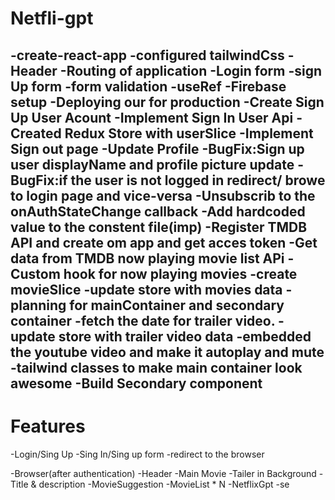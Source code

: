 # Netfli-gpt
-create-react-app
-configured tailwindCss
-Header
-Routing of application
-Login form
-sign Up form
-form validation
-useRef
-Firebase setup
-Deploying our for production
-Create Sign Up User Acount
-Implement Sign In User Api 
-Created Redux Store with userSlice
-Implement Sign out page
-Update Profile
-BugFix:Sign up user displayName and profile picture update
-BugFix:if the user is not logged in redirect/ browe to login page and vice-versa
-Unsubscrib to the onAuthStateChange callback
-Add hardcoded value to the constent file(imp)
-Register TMDB API and create om app and get acces token
-Get data from TMDB now playing movie list APi
-Custom hook for now playing movies
-create movieSlice
-update store with movies data
-planning for mainContainer and secondary container
-fetch the date for trailer video.
-update store with trailer video data
-embedded the youtube video and make it autoplay and mute
-tailwind classes to make main container look awesome
-Build Secondary component
-

# Features
-Login/Sing Up
    -Sing In/Sing up form
    -redirect to the browser

-Browser(after authentication)
    -Header
    -Main Movie
        -Tailer in Background
        -Title & description
        -MovieSuggestion
            -MovieList * N
    -NetflixGpt
        -se